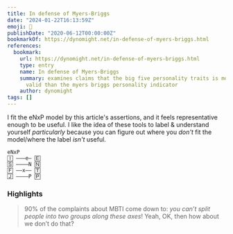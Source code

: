 ```yaml
---
title: In defense of Myers-Briggs
date: "2024-01-22T16:13:59Z"
emoji: 👥
publishDate: "2020-06-12T00:00:00Z"
bookmarkOf: https://dynomight.net/in-defense-of-myers-briggs.html
references:
  bookmark:
    url: https://dynomight.net/in-defense-of-myers-briggs.html
    type: entry
    name: In defense of Myers-Briggs
    summary: examines claims that the big five personality traits is more scientifically
      valid than the myers briggs personality indicator
    author: dynomight
tags: []
---
```


I fit the eNxP model by this article's assertions, and it feels representative enough to be useful. I like the idea of these tools to label & understand yourself _particularly_ because you can figure out where you _don't_ fit the model/where the label _isn't_ useful.

```plain
𝚎𝙽𝚡𝙿
🄸 –––𝚎– 🄴
🅂 ––––𝙽 🄽
🄵 ––𝚡–– 🅃
🄹 ––––𝙿 🄿
```

### Highlights

> 90% of the complaints about MBTI come down to: _you can’t split people into two groups along these axes_! Yeah, OK, then how about we don’t do that?
